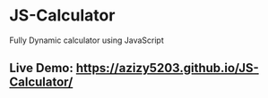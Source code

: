 # JS-Calculator
Fully Dynamic calculator using JavaScript

## Live Demo: https://azizy5203.github.io/JS-Calculator/
